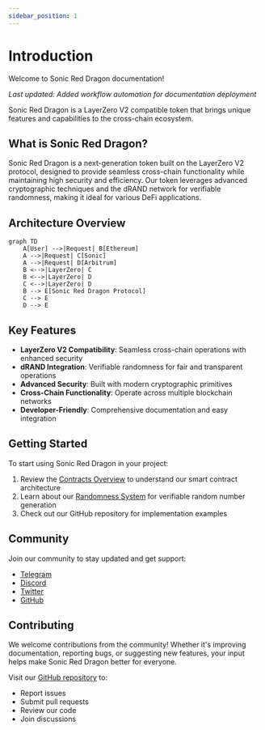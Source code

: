 ```yaml
---
sidebar_position: 1
---
```


# Introduction

Welcome to Sonic Red Dragon documentation!

*Last updated: Added workflow automation for documentation deployment*

Sonic Red Dragon is a LayerZero V2 compatible token that brings unique features and capabilities to the cross-chain ecosystem.

## What is Sonic Red Dragon?

Sonic Red Dragon is a next-generation token built on the LayerZero V2 protocol, designed to provide seamless cross-chain functionality while maintaining high security and efficiency. Our token leverages advanced cryptographic techniques and the dRAND network for verifiable randomness, making it ideal for various DeFi applications.

## Architecture Overview

```mermaid
graph TD
    A[User] -->|Request| B[Ethereum]
    A -->|Request| C[Sonic]
    A -->|Request| D[Arbitrum]
    B <-->|LayerZero| C
    B <-->|LayerZero| D
    C <-->|LayerZero| D
    B --> E[Sonic Red Dragon Protocol]
    C --> E
    D --> E
```

## Key Features

- **LayerZero V2 Compatibility**: Seamless cross-chain operations with enhanced security
- **dRAND Integration**: Verifiable randomness for fair and transparent operations
- **Advanced Security**: Built with modern cryptographic primitives
- **Cross-Chain Functionality**: Operate across multiple blockchain networks
- **Developer-Friendly**: Comprehensive documentation and easy integration

## Getting Started

To start using Sonic Red Dragon in your project:

1. Review the [Contracts Overview](./contracts/overview) to understand our smart contract architecture
2. Learn about our [Randomness System](./ecosystem/drand-network) for verifiable random number generation
3. Check out our GitHub repository for implementation examples

## Community

Join our community to stay updated and get support:

- [Telegram](https://t.me/SonicRedDragon)
- [Discord](https://discord.gg/sonicreddragon)
- [Twitter](https://twitter.com/sonicreddragon)
- [GitHub](https://github.com/wenakita/omnidragon)

## Contributing

We welcome contributions from the community! Whether it's improving documentation, reporting bugs, or suggesting new features, your input helps make Sonic Red Dragon better for everyone.

Visit our [GitHub repository](https://github.com/wenakita/omnidragon) to:
- Report issues
- Submit pull requests
- Review our code
- Join discussions 